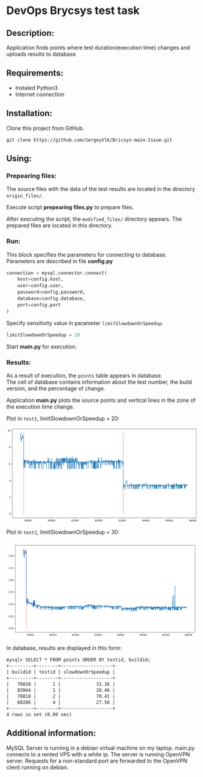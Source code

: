 # DevOps Brycsys test task

## Description:

Application finds points where test duration(execution time)
changes and uploads results to database

## Requirements:

- Instaled Python3
- Internet connection

## Installation:

Clone this project from GitHub.

```
git clone https://github.com/SergeyVlK/Bricsys-main-Issue.git
```

## Using:

### Prepearing files:

The source files with the data of the test
results are located in the directory `origin_files/`.

Execute script **prepearing files.py** to prepare files.

After executing the script, the `modified_files/` directory appears.
The prepared files are located in this directory.

### Run:

This block specifies the parameters for connecting to database.<br/>
Parameters are described in file **config.py**

```python
connection = mysql.connector.connect(
    host=config.host,
    user=config.user,
    password=config.password,
    database=config.database,
    port=config.port
)
```

Specify sensitivity value in parameter `limitSlowdownOrSpeedup`.

```python
limitSlowdownOrSpeedup = 20
```

Start **main.py** for execution.

### Results:

As a result of execution, the `points` table appears in database.<br/>
The cell of database contains information about the test number,
the build version, and the percentage of change.

Application **main.py** plots the source points and vertical lines
in the zone of the execution time change.

Plot in `test1`, limitSlowdownOrSpeedup = 20:

![image test 1 20](/pictures/test1_limit_20.png) 

Plot in `test2`, limitSlowdownOrSpeedup = 30:

![image test 2 30](/pictures/test2_limit_30.png) 

In database, results are displayed in this form:

```mysql
mysql> SELECT * FROM points ORDER BY testid, buildid;
+---------+--------+-------------------+
| buildid | testid | slowdownOrSpeedup |
+---------+--------+-------------------+
|   78818 |      1 |             31.16 |
|   83044 |      1 |             28.46 |
|   78818 |      2 |             70.41 |
|   60286 |      4 |             27.58 |
+---------+--------+-------------------+
4 rows in set (0.09 sec)
```

## Additional information:

MySQL Server is running in a debian virtual machine on my laptop.
main.py connects to a rented VPS with a white ip. The server is running
OpenVPN server. Requests for a non-standard port are forwarded to the 
OpenVPN client running on debian.